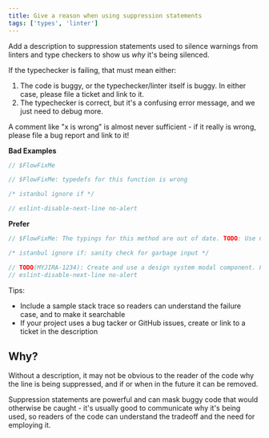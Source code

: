 ```yaml
---
title: Give a reason when using suppression statements
tags: ['types', 'linter']
---
```


Add a description to suppression statements used to silence warnings from linters
and type checkers to show us _why_ it's being silenced.

If the typechecker is failing, that must mean either:
1) The code is buggy, or the typechecker/linter itself is buggy. In either case, please file a ticket and link to it.
2) The typechecker is correct, but it's a confusing error message, and we just need to debug more.

A comment like "x is wrong" is almost never sufficient - if it really is wrong, please file a bug report and link to it!

**Bad Examples**

```js
// $FlowFixMe
```

```js
// $FlowFixMe: typedefs for this function is wrong
```

```js
/* istanbul ignore if */
```

```js
// eslint-disable-next-line no-alert
```

**Prefer**

```js
// $FlowFixMe: The typings for this method are out of date. TODO: Use new version when released (MYJIRA-1234)
```

```js
/* istanbul ignore if: sanity check for garbage input */
```

```js
// TODO(MYJIRA-1234): Create and use a design system modal component. For now, we're using alert :(
// eslint-disable-next-line no-alert
```

Tips:

- Include a sample stack trace so readers can understand the failure case, and to make it searchable
- If your project uses a bug tacker or GitHub issues, create or link to a ticket in the description

## Why?

Without a description, it may not be obvious to the reader of the code why the
line is being suppressed, and if or when in the future it can be removed.

Suppression statements are powerful and can mask buggy code that would otherwise
be caught - it's usually good to communicate why it's being used, so readers of
the code can understand the tradeoff and the need for employing it.

